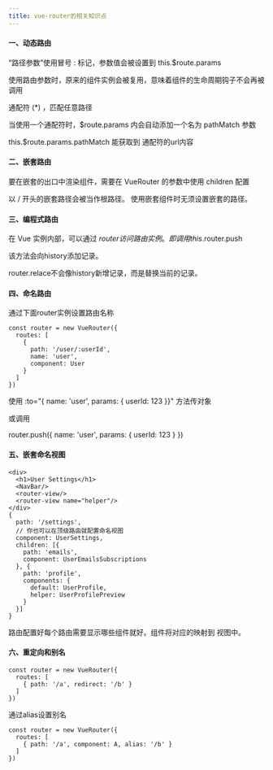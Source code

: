 ```yaml
---
title: vue-router的相关知识点
---
```


#### 一、动态路由

“路径参数”使用冒号 : 标记，参数值会被设置到 this.$route.params

使用路由参数时，原来的组件实例会被复用，意味着组件的生命周期钩子不会再被调用

<!--more-->
通配符 (*) ，匹配任意路径

当使用一个通配符时，$route.params 内会自动添加一个名为 pathMatch 参数

this.$route.params.pathMatch 能获取到 通配符的url内容

#### 二、嵌套路由

要在嵌套的出口中渲染组件，需要在 VueRouter 的参数中使用 children 配置

以 / 开头的嵌套路径会被当作根路径。 使用嵌套组件时无须设置嵌套的路径。

#### 三、编程式路由

在 Vue 实例内部，可以通过 $router 访问路由实例。即调用 this.$router.push

该方法会向history添加记录。

router.relace不会像history新增记录，而是替换当前的记录。

#### 四、命名路由

通过下面router实例设置路由名称
```
const router = new VueRouter({
  routes: [
    {
      path: '/user/:userId',
      name: 'user',
      component: User
    }
  ]
})
```
使用 :to="{ name: 'user', params: { userId: 123 }}" 方法传对象

或调用

router.push({ name: 'user', params: { userId: 123 } })

#### 五、嵌套命名视图
```
<div>
  <h1>User Settings</h1>
  <NavBar/>
  <router-view/>
  <router-view name="helper"/>
</div>
{
  path: '/settings',
  // 你也可以在顶级路由就配置命名视图
  component: UserSettings,
  children: [{
    path: 'emails',
    component: UserEmailsSubscriptions
  }, {
    path: 'profile',
    components: {
      default: UserProfile,
      helper: UserProfilePreview
    }
  }]
}
```
路由配置好每个路由需要显示哪些组件就好。组件将对应的映射到 视图中。

#### 六、重定向和别名

```
const router = new VueRouter({
  routes: [
    { path: '/a', redirect: '/b' }
  ]
})
```
通过alias设置别名
```
const router = new VueRouter({
  routes: [
    { path: '/a', component: A, alias: '/b' }
  ]
})
```